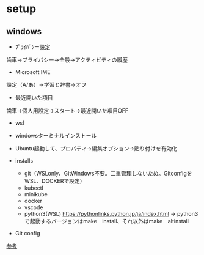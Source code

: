 # setup

## windows

- ﾌﾟﾗｲﾊﾞｼー設定

歯車→プライバシー→全般→アクティビティの履歴

- Microsoft IME

設定（A/あ）→学習と辞書→オフ

- 最近開いた項目

歯車→個人用設定→スタート→最近開いた項目OFF

- wsl

- windowsターミナルインストール

- Ubuntu起動して、プロパティ→編集オプション→貼り付けを有効化

- installs

  - git（WSLonly、GitWindows不要。二重管理しないため。GitconfigをWSL、DOCKERで設定）
  - kubectl
  - minikube
  - docker
  - vscode
  - python3(WSL) https://pythonlinks.python.jp/ja/index.html -> python3で起動するバージョンはmake　install、それ以外はmake　altinstall

- Git config

[参考](https://blog.katsubemakito.net/git/git-config-1st)
